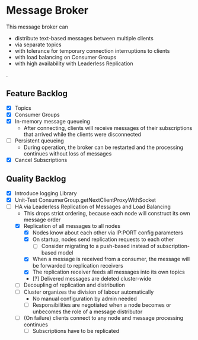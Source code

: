 # Message Broker

This message broker can

* distribute text-based messages between multiple clients
* via separate topics
* with tolerance for temporary connection interruptions to clients
* with load balancing on Consumer Groups
* with high availability with Leaderless Replication

.

## Feature Backlog

- [x] Topics
- [x] Consumer Groups
- [x] In-memory message queueing
    - After connecting, clients will receive messages of their subscriptions that arrived while the clients were
      disconnected
- [ ] Persistent queueing
    - During operation, the broker can be restarted and the processing continues without loss of messages
- [x] Cancel Subscriptions

## Quality Backlog

- [x] Introduce logging Library
- [x] Unit-Test ConsumerGroup.getNextClientProxyWithSocket
- [ ] HA via Leaderless Replication of Messages and Load Balancing
    - This drops strict ordering, because each node will construct its own message order
    - [x] Replication of all messages to all nodes
        - [x] Nodes know about each other via IP:PORT config parameters
        - [x] On startup, nodes send replication requests to each other
            - [ ] Consider migrating to a push-based instead of subscription-based model
        - [x] When a message is received from a consumer, the message will be forwarded to replication receivers
        - [x] The replication receiver feeds all messages into its own topics
        - [?] Delivered messages are deleted cluster-wide
    - [ ] Decoupling of replication and distribution 
    - [ ] Cluster organizes the division of labour automatically
      - No manual configuration by admin needed
      - [ ] Responsibilities are negotiated when a node becomes or unbecomes the role of a message distributor 
    - [ ] (On failure) clients connect to any node and message processing continues
        - [ ] Subscriptions have to be replicated

